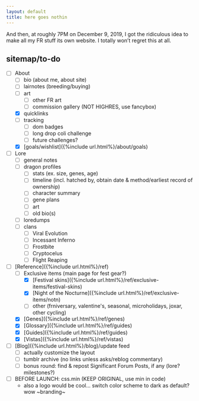 ```yaml
---
layout: default
title: here goes nothin
---
```

And then, at roughly 7PM on December 9, 2019, I got the ridiculous idea to make all my FR stuff its own website. I totally won’t regret this at all.

## sitemap/to-do

- [ ] About
	- [ ] bio (about me, about site)
	- [ ] lairnotes (breeding/buying)
	- [ ] art
		- [ ] other FR art
		- [ ] commission gallery (NOT HIGHRES, use fancybox)
	- [x] quicklinks
	- [ ] tracking
		- [ ] dom badges
		- [ ] long drop coli challenge
		- [ ] future challenges?
	- [x] [goals/wishlist]({%include url.html%}/about/goals)
- [ ] Lore
	- [ ] general notes
	- [ ] dragon profiles
		- [ ] stats (ex. size, genes, age)
		- [ ] timeline (incl. hatched by, obtain date & method/earliest record of ownership)
		- [ ] character summary
		- [ ] gene plans
		- [ ] art
		- [ ] old bio(s)
	- [ ] loredumps
	- [ ] clans
		- [ ] Viral Evolution
		- [ ] Incessant Inferno
		- [ ] Frostbite
		- [ ] Cryptocelus
		- [ ] Flight Reaping
- [ ] [Reference]({%include url.html%}/ref)
	- [ ] Exclusive items (main page for fest gear?)
		- [x] [Festival skins]({%include url.html%}/ref/exclusive-items/festival-skins)
		- [x] [Night of the Nocturne]({%include url.html%}/ref/exclusive-items/notn)
		- [ ] other (frniversary, valentine's, seasonal, microholidays, joxar, other cycling)
	- [x] [Genes]({%include url.html%}/ref/genes)
	- [x] [Glossary]({%include url.html%}/ref/guides)
	- [x] [Guides]({%include url.html%}/ref/guides)
	- [x] [Vistas]({%include url.html%}/ref/vistas)
- [ ] [Blog]({%include url.html%}/blog)/update feed
	- [ ] actually customize the layout
	- [ ] tumblr archive (no links unless asks/reblog commentary)
	- [ ] bonus round: find & repost Significant Forum Posts, if any (lore? milestones?)
- [ ] BEFORE LAUNCH: css.min (KEEP ORIGINAL, use min in code)
	- also a logo would be cool... switch color scheme to dark as default? wow ~branding~